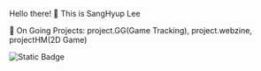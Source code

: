 Hello there! 👋
This is SangHyup Lee 


🔭 On Going Projects: project.GG(Game Tracking), project.webzine, projectHM(2D Game)

![Static Badge](https://img.shields.io/badge/MySQL-%234479A1?style=flat-square&logo=MySQL&logoColor=%23ffffff)

<!--
**aiden293/aiden293** is a ✨ _special_ ✨ repository because its `README.md` (this file) appears on your GitHub profile.

Here are some ideas to get you started:

- 🔭 On Going Projects: project.GG(Game Tracking), project.webzine, projectHM(2D Game)
- 🌱
- 👯 I’m looking to collaborate on ...
- 🤔 I’m looking for help with ...
- 💬 Ask me about ...
- 📫 How to reach me: ...
- 😄 Pronouns: ...
- ⚡ Fun fact: ...
-->
